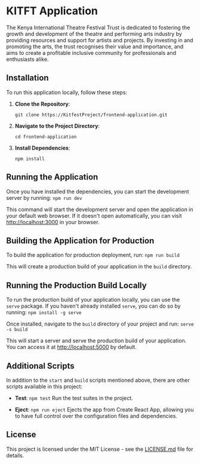 # KITFT Application

The Kenya International Theatre Festival Trust is dedicated to fostering the growth and development of the theatre and performing arts industry by providing resources and support for artists and projects. By investing in and promoting the arts, the trust recognises their value and importance, and aims to create a profitable inclusive community for professionals and enthusiasts alike.

## Installation

To run this application locally, follow these steps:

1. **Clone the Repository**: 
    ```
    git clone https://KitfestProject/frontend-application.git
    ```

2. **Navigate to the Project Directory**: 
    ```
    cd frontend-application
    ```

3. **Install Dependencies**: 
    ```
    npm install
    ```

## Running the Application

Once you have installed the dependencies, you can start the development server by running: `npm run dev`


This command will start the development server and open the application in your default web browser. If it doesn't open automatically, you can visit [http://localhost:3000](http://localhost:3000) in your browser.

## Building the Application for Production

To build the application for production deployment, run: `npm run build`


This will create a production build of your application in the `build` directory.

## Running the Production Build Locally

To run the production build of your application locally, you can use the `serve` package. If you haven't already installed `serve`, you can do so by running: `npm install -g serve`

Once installed, navigate to the `build` directory of your project and run: `serve -s build`

This will start a server and serve the production build of your application. You can access it at [http://localhost:5000](http://localhost:5000) by default.

## Additional Scripts

In addition to the `start` and `build` scripts mentioned above, there are other scripts available in this project:

- **Test**: `npm test`
  Run the test suites in the project.

- **Eject**: `npm run eject`
  Ejects the app from Create React App, allowing you to have full control over the configuration files and dependencies.

## License

This project is licensed under the MIT License - see the [LICENSE.md](LICENSE.md) file for details.

